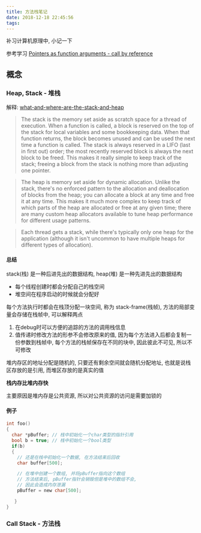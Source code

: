 ```yaml
---
title: 方法栈笔记
date: 2018-12-18 22:45:56
tags:
---
```


补习计算机原理中, 小记一下

参考学习 [Pointers as function arguments - call by reference][reference]

<!-- more -->

概念
----

### Heap, Stack - 堆栈

解释: [what-and-where-are-the-stack-and-heap](https://stackoverflow.com/questions/79923/what-and-where-are-the-stack-and-heap)

> The stack is the memory set aside as scratch space for a thread of execution. When a function is called, a block is reserved on the top of the stack for local variables and some bookkeeping data. When that function returns, the block becomes unused and can be used the next time a function is called. The stack is always reserved in a LIFO (last in first out) order; the most recently reserved block is always the next block to be freed. This makes it really simple to keep track of the stack; freeing a block from the stack is nothing more than adjusting one pointer.

> The heap is memory set aside for dynamic allocation. Unlike the stack, there's no enforced pattern to the allocation and deallocation of blocks from the heap; you can allocate a block at any time and free it at any time. This makes it much more complex to keep track of which parts of the heap are allocated or free at any given time; there are many custom heap allocators available to tune heap performance for different usage patterns.

> Each thread gets a stack, while there's typically only one heap for the application (although it isn't uncommon to have multiple heaps for different types of allocation).

#### 总结

stack(栈) 是一种后进先出的数据结构, heap(堆) 是一种先进先出的数据结构

* 每个线程创建时都会分配自己的栈空间
* 堆空间在程序启动的时候就会分配好

每个方法执行时都会在栈顶分配一块空间, 称为 stack-frame(栈帧), 方法的局部变量会存储在栈帧中, 可以解释两点

1. 在debug时可以方便的追踪的方法的调用栈信息
2. 值传递时修改方法的形参不会修改原来的值, 因为每个方法进入后都会复制一份参数到栈帧中, 每个方法的栈帧保存在不同的块中, 因此彼此不可见, 所以不可修改


堆内存区的地址分配是随机的, 只要还有剩余空间就会随机分配地址,
也就是说栈区存放的是引用, 而堆区存放的是真实的值

**栈内存比堆内存快**

主要原因是堆内存是公共资源, 所以对公共资源的访问是需要加锁的

#### 例子

```c
int foo()
{
  char *pBuffer; // 栈中初始化一个char类型的指针引用
  bool b = true; // 栈中初始化一个bool类型
  if(b)
  {
    // 还是在栈中初始化一个数据, 在方法结束后回收
    char buffer[500];

    // 在堆中创建一个数组, 并将pBuffer指向这个数组
    // 方法结束后, pBuffer指针会销毁但是堆中的数组不会,
    // 因此会造成内存泄漏
    pBuffer = new char[500];

   }
}
```

### Call Stack - 方法栈


[reference]: https://www.youtube.com/watch?v=LW8Rfh6TzGg
